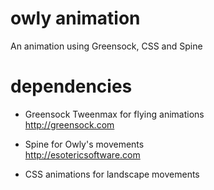 # owly animation
An animation using Greensock, CSS and Spine

# dependencies

- Greensock Tweenmax for flying animations  
http://greensock.com

- Spine for Owly's movements  
http://esotericsoftware.com

- CSS animations for landscape movements
